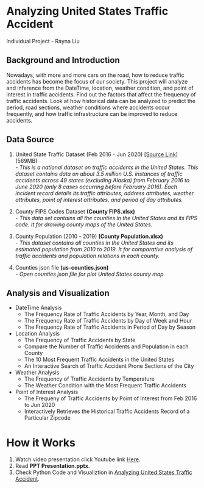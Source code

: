 # Analyzing United States Traffic Accident
Individual Project - Rayna Liu

## Background and Introduction
Nowadays, with more and more cars on the road, how to reduce traffic accidents has become the focus of our society. This project will analyze and inference from the DateTime, location, weather condition, and point of interest in traffic accidents. Find out the factors that affect the frequency of traffic accidents. Look at how historical data can be analyzed to predict the period, road sections, weather conditions where accidents occur frequently, and how traffic infrastructure can be improved to reduce accidents.

## Data Source
1. United State Traffic Dataset (Feb 2016 - Jun 2020) [[Source Link]](https://www.kaggle.com/sobhanmoosavi/us-accidents) (569MB)\
*- This is a national dataset on traffic accidents in the United States. This dataset contains data on about 3.5 million U.S. instances of traffic accidents across 49 states (excluding Alaska) from February 2016 to June 2020 (only 8 cases occurring before February 2016). Each incident record details its traffic attributes, address attributes, weather attributes, point of interest attributes, and period of day attributes.*

2. County FIPS Codes Dataset **(County FIPS.xlsx)** \
*- This data set contains all the counties in the United States and its FIPS code. It for drawing county maps of the United States.*

3. County Population (2010 - 2019) **(County Population.xlsx)** \
*- This dataset contains all counties in the United States and its estimated population from 2010 to 2019. It for comparative analysis of traffic accidents and population relations in each county.*

4. Counties json file **(us-counties.json)** \
*- Open counties json file for plot United States county map*

## Analysis and Visualization
* DateTime Analysis
  * The Frequency Rate of Traffic Accidents by Year, Month, and Day
  * The Frequency Rate of Traffic Accidents by Day of Week and Hour
  * The Frequency Rate of Traffic Accidents in Period of Day by Season
* Location Analysis
  * The Frequency of Traffic Accidents by State
  * Compare the Number of Traffic Accidents and Population in each County
  * The 10 Most Frequent Traffic Accidents in the United States
  * An Interactive Search of Traffic Accident Prone Sections of the City
* Weather Analysis
  * The Frequency of Traffic Accidents by Temperature
  * The Weather Condition with the Most Frequent Traffic Accidents
* Point of Interest Analysis
  * The Frequeny of Traffic Accidents by Point of Interest from Feb 2016 to Jun 2020
  * Interactively Retrieves the Historical Traffic Accidents Record of a Particular Zipcode

# How it Works
1. Watch video presentation click Youtube link [Here](https://youtu.be/7PoV3TFrELA).
2. Read **PPT Presentation.pptx**.
3. Check Python Code and Visualiztion in [Analyzing United States Traffic Accident](https://weiruiliu.github.io/Analyzing-United-States-Traffic-Accident/Analyzing%20United%20States%20Traffic%20Accident.html.zip).
